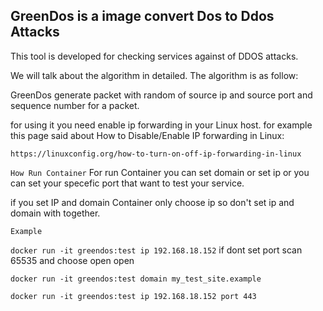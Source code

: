 ## GreenDos is a image convert Dos to Ddos Attacks


This tool is developed for checking services against of DDOS attacks.
 
We will talk about the algorithm in detailed. The algorithm is as follow:

GreenDos generate packet with random of source ip and source port and sequence number for a packet.

for using it you need enable ip forwarding in your Linux host.
for example this page said about How to Disable/Enable IP forwarding in Linux:

```
https://linuxconfig.org/how-to-turn-on-off-ip-forwarding-in-linux
```

```How Run Container```
For run Container you can set domain or set ip or you can set your specefic port that want to test your service.

if you set IP and domain Container only choose ip so don't set ip and domain with together.

```Example```

```docker run -it greendos:test ip 192.168.18.152``` 
if dont set port scan 65535 and choose open open 


```docker run -it greendos:test domain my_test_site.example```

```docker run -it greendos:test ip 192.168.18.152 port 443```

